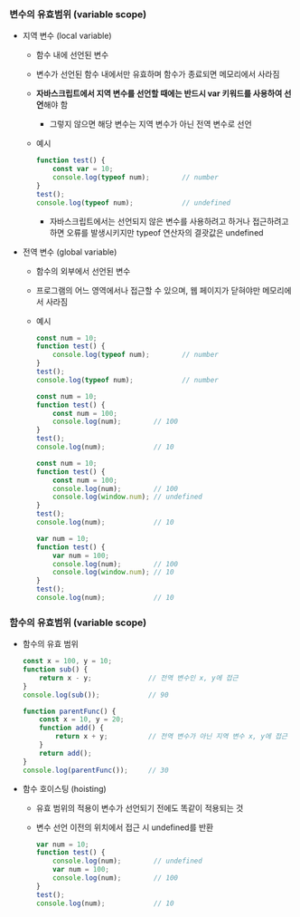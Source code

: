 ### 변수의 유효범위 (variable scope)

- 지역 변수 (local variable)
  
  - 함수 내에 선언된 변수
  
  - 변수가 선언된 함수 내에서만 유효하며 함수가 종료되면 메모리에서 사라짐
  
  - **자바스크립트에서 지역 변수를 선언할 때에는 반드시 var 키워드를 사용하여 선언**해야 함
    
    - 그렇지 않으면 해당 변수는 지역 변수가 아닌 전역 변수로 선언
  
  - 예시
    
    ```javascript
    function test() {
        const var = 10;
        console.log(typeof num);        // number
    }
    test();
    console.log(typeof num);            // undefined
    ```
    
    - 자바스크립트에서는 선언되지 않은 변수를 사용하려고 하거나 접근하려고 하면 오류를 발생시키지만 typeof 연산자의 결괏값은 undefined

- 전역 변수 (global variable)
  
  - 함수의 외부에서 선언된 변수
  
  - 프로그램의 어느 영역에서나 접근할 수 있으며, 웹 페이지가 닫혀야만 메모리에서 사라짐
  
  - 예시
    
    ```javascript
    const num = 10;
    function test() {
        console.log(typeof num);        // number
    }
    test();
    console.log(typeof num);            // number
    ```
    
    ```javascript
    const num = 10;
    function test() {
        const num = 100;
        console.log(num);        // 100
    }
    test();
    console.log(num);            // 10
    ```
    
    ```javascript
    const num = 10;
    function test() {
        const num = 100;
        console.log(num);        // 100
        console.log(window.num); // undefined
    }
    test();
    console.log(num);            // 10
    ```
    
    ```javascript
    var num = 10;
    function test() {
        var num = 100;
        console.log(num);        // 100
        console.log(window.num); // 10
    }
    test();
    console.log(num);            // 10
    ```

### 함수의 유효범위 (variable scope)

- 함수의 유효 범위
  
  ```javascript
  const x = 100, y = 10;
  function sub() {
      return x - y;              // 전역 변수인 x, y에 접근
  }
  console.log(sub());            // 90
  
  function parentFunc() {
      const x = 10, y = 20;
      function add() {
          return x + y;          // 전역 변수가 아닌 지역 변수 x, y에 접근
      }
      return add();
  }
  console.log(parentFunc());     // 30
  ```

- 함수 호이스팅 (hoisting)
  
  - 유효 범위의 적용이 변수가 선언되기 전에도 똑같이 적용되는 것
  
  - 변수 선언 이전의 위치에서 접근 시 undefined를 반환
    
    ```javascript
    var num = 10;
    function test() {
        console.log(num);        // undefined
        var num = 100;
        console.log(num);        // 100
    }
    test();
    console.log(num);            // 10
    ```